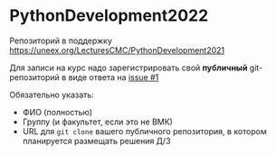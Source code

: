 # PythonDevelopment2022
Репозиторий в поддержку https://uneex.org/LecturesCMC/PythonDevelopment2021

Для записи на курс надо зарегистрировать свой **публичный** git-репозиторий в виде ответа на [issue #1](https://github.com/FrBrGeorge/PythonDevelopment2022/issues/1)

Обязательно указать:

* ФИО (полностью)
* Группу (и факультет, если это не ВМК)
* URL для `git clone` вашего публичного репозитория, в котором планируется размещать решения Д/З
